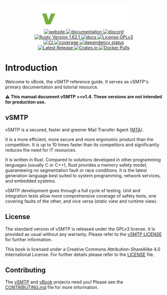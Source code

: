 <div align="center">
  <a href="https://www.viridit.com">
    <img src="https://github.com/viridIT/vSMTP/blob/main/assets/vsmtp-white-nobckgrd.png?raw=true"
      alt="vSMTP" />
  </a>
</div>

<div align="center">
  <a href="https://www.viridit.com">
    <img src="https://img.shields.io/badge/visit-viridit.com-green?logo=internet"
      alt="website" />
  </a>
  <a href="https://vsmtp.rs">
    <img src="https://img.shields.io/badge/read-vsmtp.rs-yellowgreen"
      alt="documentation" />
  </a>
  <a href="https://discord.gg/N8JGBRBshf">
    <img src="https://img.shields.io/badge/join-discord-blue?logo=discord&color=blueviolet"
      alt="discord" />
  </a>
</div>

<div align="center">
  <a href="https://www.whatrustisit.com">
    <img src="https://img.shields.io/badge/rustc-1.62.1%2B-informational.svg?logo=rust"
      alt="Rustc Version 1.62.1" />
  </a>
  <a href="https://docs.rs/vsmtp">
    <img src="https://docs.rs/vsmtp/badge.svg"
      alt="docs" />
  </a>
  <a href="https://www.gnu.org/licenses/gpl-3.0">
    <img src="https://img.shields.io/github/license/viridIT/vSMTP?color=blue"
      alt="License GPLv3" />
  </a>
</div>

<div align="center">
  <a href="https://github.com/viridIT/vSMTP/actions/workflows/ci.yaml">
    <img src="https://github.com/viridIT/vSMTP/actions/workflows/ci.yaml/badge.svg"
      alt="CI" />
  </a>
  <a href="https://app.codecov.io/gh/viridIT/vSMTP">
    <img src="https://img.shields.io:/codecov/c/gh/viridIT/vSMTP?logo=codecov"
      alt="coverage" />
  </a>
  <a href="https://deps.rs/repo/github/viridIT/vSMTP">
    <img src="https://deps.rs/repo/github/viridIT/vSMTP/status.svg"
      alt="dependency status" />
  </a>
</div>

<div align="center">
  <a href="https://github.com/viridIT/vSMTP/releases">
    <img src="https://img.shields.io/github/v/release/viridIT/vSMTP?logo=github"
      alt="Latest Release">
  </a>
  <a href="https://crates.io/crates/vsmtp">
    <img src="https://img.shields.io/crates/v/vsmtp.svg"
      alt="Crates.io" />
  </a>
  <a href="https://hub.docker.com/repository/docker/viridit/vsmtp">
    <img src="https://img.shields.io/docker/pulls/viridit/vsmtp?logo=docker"
      alt="Docker Pulls" >
  </a>
</div>

# Introduction

Welcome to vBook, the vSMTP reference guide.
It serves as vSMTP's primary documentation and tutorial resource.

**⚠️ This manual document vSMTP >=v1.4. These versions are not intended for production use.**

## vSMTP

vSMTP is a secured, faster and greener Mail Transfer Agent ([MTA](./term/agent.md#mta-mail-transfer-agent)).

It is a more efficient, more secure and more ergonomic product than the competition. It is up to 10 times faster than its competitors and significantly reduces the need for IT resources.

It is written in Rust. Compared to solutions developed in other programming languages (usually C or C++), Rust provides a memory safety model, guaranteeing no segmentation fault or race conditions. It is the latest generation language best suited to system programming, network services, and embedded systems.

vSMTP development goes through a full cycle of testing. Unit and integration tests allow more comprehensive coverage of safety tests, one covering faults of the other, and vice versa (static view and runtime view).

## License

The standard version of vSMTP is released under the GPLv3 license. It is provided as usual without any warranty. Please refer to the [vSMTP LICENSE] for further information.

[vSMTP LICENSE]: https://github.com/viridIT/vSMTP/blob/main/LICENSE

This book is licensed under a Creative Commons Attribution-ShareAlike 4.0 International License. For further details please refer to the [LICENSE] file.

[LICENSE]: https://github.com/viridIT/vBook/blob/main/LICENSE

## Contributing

The [vSMTP](https://github.com/viridIT/vSMTP/issues?q=is%3Aopen+is%3Aissue+label%3A%22help+wanted%22) and [vBook](https://github.com/viridIT/vBook/issues?q=is%3Aopen+is%3Aissue+label%3A%22help+wanted%22) projects need you! Please see the [CONTRIBUTING.md][contrib] file for more information.

[contrib]: https://github.com/viridIT/vBook/blob/main/CONTRIBUTING.md
